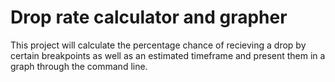 # Drop rate calculator and grapher
This project will calculate the percentage chance of recieving a drop by certain breakpoints as well as an estimated timeframe and present them in a graph through the command line.

